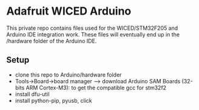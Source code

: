 # Adafruit WICED Arduino

This private repo contains files used for the WICED/STM32F205 and Arduino IDE integration work.  These files will eventually end up in the /hardware folder of the Arduino IDE.

## Setup

- clone this repo to Arduino/hardware folder
- Tools->Board->board manager --> download Arduino SAM Boards (32-bits ARM Cortex-M3): to get the compatible gcc for stm32f2
- install dfu-util
- install python-pip, pyusb, click
